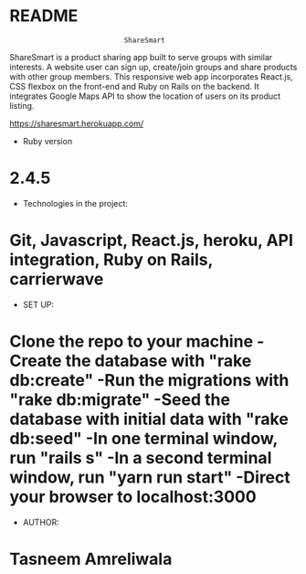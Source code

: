 # README


                                ShareSmart

ShareSmart is a product sharing app built to serve groups with similar interests. A website user can sign up, create/join groups and share products with other group members. This responsive web app incorporates React.js, CSS flexbox on the front-end and Ruby on Rails on the backend. It integrates Google Maps API to show the location of users on its product listing.

https://sharesmart.herokuapp.com/

* Ruby version
# 2.4.5

* Technologies in the project:
# Git, Javascript, React.js, heroku, API integration, Ruby on Rails, carrierwave

* SET UP:
# Clone the repo to your machine -Create the database with "rake db:create" -Run the migrations with "rake db:migrate" -Seed the database with initial data with "rake db:seed" -In one terminal window, run "rails s" -In a second terminal window, run "yarn run start" -Direct your browser to localhost:3000

* AUTHOR:
# Tasneem Amreliwala
